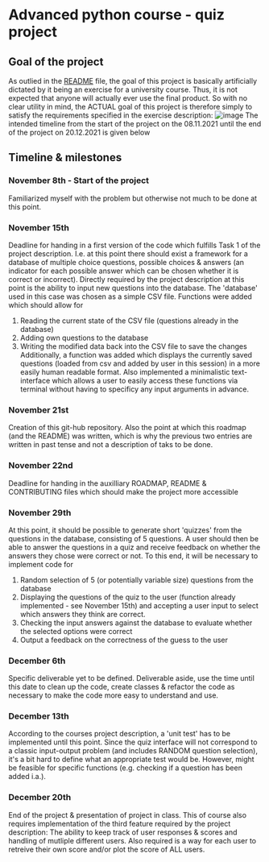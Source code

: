 # Advanced python course - quiz project

## Goal of the project
As outlied in the [README](https://github.com/MadpenguinCH/Advanced_python_course_quiz_project/blob/main/README.md) file, 
the goal of this project is basically artificially dictated by it being an exercise for a university course. 
Thus, it is not expected that anyone will actually ever use the final product. 
So with no clear utility in mind, the ACTUAL goal of this project is therefore simply to satisfy the requirements specified in the exercise description:
![image](https://user-images.githubusercontent.com/84137357/142775417-8c9e5805-2233-4444-9a76-60b1fa49cea6.png)
The intended timeline from the start of the project on the 08.11.2021 until the end of the project on 20.12.2021 is given below

## Timeline & milestones
### November 8th - Start of the project
Familiarized myself with the problem but otherwise not much to be done at this point.

### November 15th
Deadline for handing in a first version of the code which fulfills Task 1 of the project description.
I.e. at this point there should exist a framework for a database of multiple choice questions, possible choices & answers 
(an indicator for each possible answer which can be chosen whether it is correct or incorrect).
Directly required by the project description at this point is the ability to input new questions into the database.
The 'database' used in this case was chosen as a simple CSV file.
Functions were added which should allow for 
1. Reading the current state of the CSV file (questions already in the database) 
2. Adding own questions to the database
3. Writing the modified data back into the CSV file to save the changes
Additionally, a function was added which displays the currently saved questions (loaded from csv and added by user in this session)
in a more easily human readable format.
Also implemented a minimalistic text-interface which allows a user to easily access these functions
via terminal without having to specificy any input arguments in advance.

### November 21st
Creation of this git-hub repository.
Also the point at which this roadmap (and the README) was written, 
which is why the previous two entries are written in past tense and not a description of taks to be done.

### November 22nd
Deadline for handing in the auxilliary ROADMAP, README & CONTRIBUTING files which should make the project more accessible

### November 29th
At this point, it should be possible to generate short 'quizzes' from the questions in the database, consisting of 5 questions.
A user should then be able to answer the questions in a quiz and receive feedback on whether the answers they chose were correct or not.
To this end, it will be necessary to implement code for
1. Random selection of 5 (or potentially variable size) questions from the database
2. Displaying the questions of the quiz to the user (function already implemented - see November 15th) and accepting a user input to select which answers they think are correct.
3. Checking the input answers against the database to evaluate whether the selected options were correct
4. Output a feedback on the correctness of the guess to the user

### December 6th
Specific deliverable yet to be defined.
Deliverable aside, use the time until this date to clean up the code, create classes & refactor the code as necessary to make the code more easy to understand and use.

### December 13th
According to the courses project description, a 'unit test' has to be implemented until this point.
Since the quiz interface will not correspond to a classic input-output problem (and includes RANDOM question selection), it's a bit hard to define what an appropriate test would be.
However, might be feasible for specific functions (e.g. checking if a question has been added i.a.).

### December 20th 
End of the project & presentation of project in class.
This of course also requires implementation of the third feature required by the project description:
The ability to keep track of user responses & scores and handling of mutliple different users.
Also required is a way for each user to retreive their own score and/or plot the score of ALL users.



